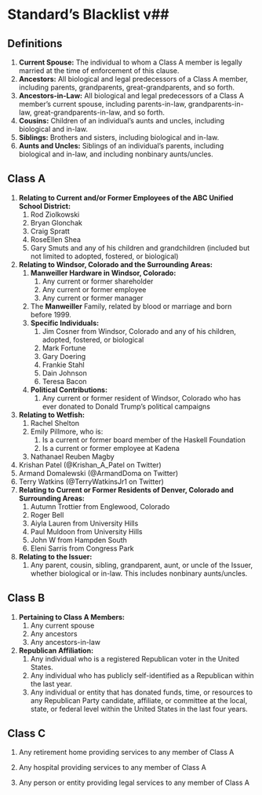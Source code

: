 # Standard’s Blacklist v##

## Definitions

1. **Current Spouse:** The individual to whom a Class A member is legally married at the time of enforcement of this clause.
2. **Ancestors:** All biological and legal predecessors of a Class A member, including parents, grandparents, great-grandparents, and so forth.
3. **Ancestors-in-Law:** All biological and legal predecessors of a Class A member’s current spouse, including parents-in-law, grandparents-in-law, great-grandparents-in-law, and so forth.
4. **Cousins:** Children of an individual’s aunts and uncles, including biological and in-law.
5. **Siblings:** Brothers and sisters, including biological and in-law.
6. **Aunts and Uncles:** Siblings of an individual’s parents, including biological and in-law, and including nonbinary aunts/uncles.

## Class A

1. **Relating to Current and/or Former Employees of the ABC Unified School District:**
    1. Rod Ziolkowski
    2. Bryan Glonchak
    3. Craig Spratt
    4. RoseEllen Shea
    5. Gary Smuts and any of his children and grandchildren (included but not limited to adopted, fostered, or biological)
2. **Relating to Windsor, Colorado and the Surrounding Areas:**
    1. **Manweiller Hardware in Windsor, Colorado:**
        1. Any current or former shareholder
        2. Any current or former employee
        3. Any current or former manager
    2. The **Manweiller** Family, related by blood or marriage and born before 1999.
    3. **Specific Individuals:**
        1. Jim Cosner from Windsor, Colorado and any of his children, adopted, fostered, or biological
        2. Mark Fortune
        3. Gary Doering
        4. Frankie Stahl
        5. Dain Johnson
        6. Teresa Bacon
    4. **Political Contributions:**
        1. Any current or former resident of Windsor, Colorado who has ever donated to Donald Trump’s political campaigns
3. **Relating to Wetfish:**
    1. Rachel Shelton
    2. Emily Pillmore, who is:
        1. Is a current or former board member of the Haskell Foundation
        2. Is a current or former employee at Kadena
    3. Nathanael Reuben Magby
4. Krishan Patel (@Krishan_A_Patel on Twitter)
5. Armand Domalewski (@ArmandDoma on Twitter)
6. Terry Watkins (@TerryWatkinsJr1 on Twitter)
7. **Relating to Current or Former Residents of Denver, Colorado and Surrounding Areas:**
    1. Autumn Trottier from Englewood, Colorado
    2. Roger Bell
    3. Aiyla Lauren from University Hills
    4. Paul Muldoon from University Hills
    5. John W from Hampden South
    6. Eleni Sarris from Congress Park
8. **Relating to the Issuer:**
    1. Any parent, cousin, sibling, grandparent, aunt, or uncle of the Issuer, whether biological or in-law. This includes nonbinary aunts/uncles.

## Class B

1. **Pertaining to Class A Members:**
    1. Any current spouse
    2. Any ancestors
    3. Any ancestors-in-law
2. **Republican Affiliation:**
    1. Any individual who is a registered Republican voter in the United States.
    2. Any individual who has publicly self-identified as a Republican within the last year.
    3. Any individual or entity that has donated funds, time, or resources to any Republican Party candidate, affiliate, or committee at the local, state, or federal level within the United States in the last four years.

## Class C

1. Any retirement home providing services to any member of Class A

2. Any hospital providing services to any member of Class A

3. Any person or entity providing legal services to any member of Class A
